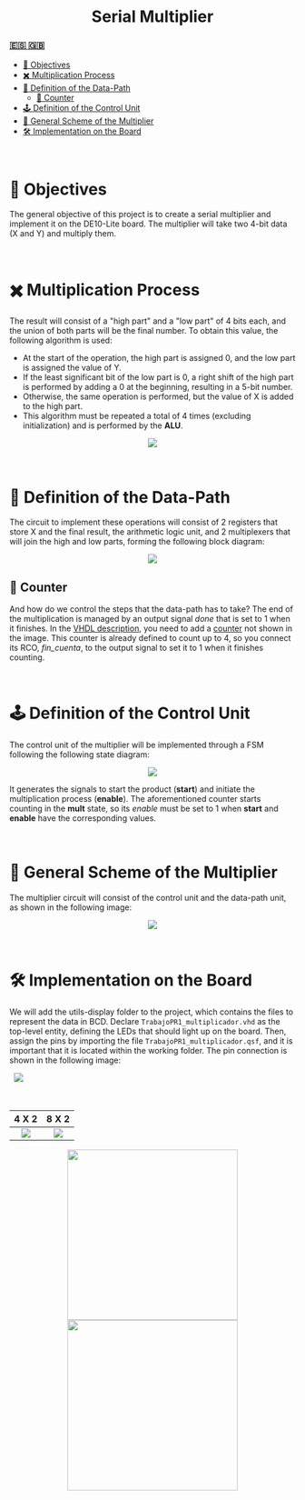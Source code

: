 <!-- HEADERS -->
<h1 align="center">
  <b> 
    Serial Multiplier
  </b>
</h1>

<h3>
  <a href="https://github.com/jorgeloopzz/Multipliier/blob/main/README.es.md">
    🇪🇸
  </a>
  <a href="https://github.com/jorgeloopzz/Multipliier/blob/main/README.md">
    🇬🇧
  </a>
</h3>

- [🎯 Objectives](#-objectives)
- [✖️ Multiplication Process](#️-multiplication-process)
- [📓 Definition of the Data-Path](#-definition-of-the-data-path)
  - [🔢 Counter](#-counter)
- [🕹️ Definition of the Control Unit](#️-definition-of-the-control-unit)
- [🔲 General Scheme of the Multiplier](#-general-scheme-of-the-multiplier)
- [🛠️ Implementation on the Board](#️-implementation-on-the-board)

&nbsp;

# 🎯 Objectives

The general objective of this project is to create a serial multiplier and implement it on the DE10-Lite board. The multiplier will take two 4-bit data (X and Y) and multiply them.

&nbsp;

# ✖️ Multiplication Process

The result will consist of a "high part" and a "low part" of 4 bits each, and the union of both parts will be the final number. To obtain this value, the following algorithm is used:

- At the start of the operation, the high part is assigned 0, and the low part is assigned the value of Y.
- If the least significant bit of the low part is 0, a right shift of the high part is performed by adding a 0 at the beginning, resulting in a 5-bit number.
- Otherwise, the same operation is performed, but the value of X is added to the high part.
- This algorithm must be repeated a total of 4 times (excluding initialization) and is performed by the **ALU**.

<div align="center">
  <img align="center" src="https://raw.githubusercontent.com/jorgeloopzz/Multipliier/main/assets/tabla.png">
</div>

&nbsp;

# 📓 Definition of the Data-Path

The circuit to implement these operations will consist of 2 registers that store X and the final result, the arithmetic logic unit, and 2 multiplexers that will join the high and low parts, forming the following block diagram:

<div align="center">
  <img src="https://raw.githubusercontent.com/jorgeloopzz/Multipliier/main/assets/data-path.png">
</div>

## 🔢 Counter

And how do we control the steps that the data-path has to take? The end of the multiplication is managed by an output signal _done_ that is set to 1 when it finishes. In the [VHDL description](https://github.com/jorgeloopzz/Multipliier/blob/main/quartus/multiplier_datapath.vhd), you need to add a [counter](https://github.com/jorgeloopzz/Multipliier/blob/main/quartus/contador_k.vhd) not shown in the image. This counter is already defined to count up to 4, so you connect its RCO, _fin_cuenta_, to the output signal to set it to 1 when it finishes counting.

&nbsp;

# 🕹️ Definition of the Control Unit

The control unit of the multiplier will be implemented through a FSM following the following state diagram:

<div align="center">
  <img src="https://raw.githubusercontent.com/jorgeloopzz/Multipliier/main/assets/MEF.png">
</div>

It generates the signals to start the product (**start**) and initiate the multiplication process (**enable**). The aforementioned counter starts counting in the **mult** state, so its _enable_ must be set to 1 when **start** and **enable** have the corresponding values.

&nbsp;

# 🔲 General Scheme of the Multiplier

The multiplier circuit will consist of the control unit and the data-path unit, as shown in the following image:

<div align="center">
  <img src="https://raw.githubusercontent.com/jorgeloopzz/Multipliier/main/assets/esquema.png">
</div>

&nbsp;

# 🛠️ Implementation on the Board

We will add the utils-display folder to the project, which contains the files to represent the data in BCD. Declare `TrabajoPR1_multiplicador.vhd` as the top-level entity, defining the LEDs that should light up on the board. Then, assign the pins by importing the file `TrabajoPR1_multiplicador.qsf`, and it is important that it is located within the working folder. The pin connection is shown in the following image:

&nbsp;
<img src="https://raw.githubusercontent.com/jorgeloopzz/Multipliier/main/assets/placa.jpeg">

&nbsp;

|                                           4 X 2                                            |                                           8 X 2                                            |
| :----------------------------------------------------------------------------------------: | :----------------------------------------------------------------------------------------: |
| <img src="https://raw.githubusercontent.com/jorgeloopzz/Multipliier/main/assets/4x2.jpeg"> | <img src="https://raw.githubusercontent.com/jorgeloopzz/Multipliier/main/assets/8x2.jpeg"> |

<div align="center">
  <a href="https://eite.ulpgc.es/index.php/es/">
   <img src="https://www.ulpgc.es/sites/default/files/ArchivosULPGC/identidad-corporativa/NuevoLogo/eite_hc.png" width=300>
  </a>
  <a href="https://www.diea.ulpgc.es/">
    <img src="https://www.ulpgc.es/sites/default/files/ArchivosULPGC/identidad-corporativa/NuevoLogo/dingelectronica_hc.png" width=300>
  </a>
</div>
